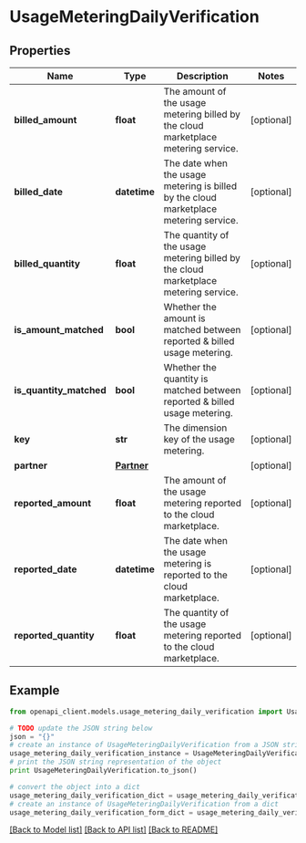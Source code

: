 # UsageMeteringDailyVerification


## Properties
Name | Type | Description | Notes
------------ | ------------- | ------------- | -------------
**billed_amount** | **float** | The amount of the usage metering billed by the cloud marketplace metering service. | [optional] 
**billed_date** | **datetime** | The date when the usage metering is billed by the cloud marketplace metering service. | [optional] 
**billed_quantity** | **float** | The quantity of the usage metering billed by the cloud marketplace metering service. | [optional] 
**is_amount_matched** | **bool** | Whether the amount is matched between reported &amp; billed usage metering. | [optional] 
**is_quantity_matched** | **bool** | Whether the quantity is matched between reported &amp; billed usage metering. | [optional] 
**key** | **str** | The dimension key of the usage metering. | [optional] 
**partner** | [**Partner**](Partner.md) |  | [optional] 
**reported_amount** | **float** | The amount of the usage metering reported to the cloud marketplace. | [optional] 
**reported_date** | **datetime** | The date when the usage metering is reported to the cloud marketplace. | [optional] 
**reported_quantity** | **float** | The quantity of the usage metering reported to the cloud marketplace. | [optional] 

## Example

```python
from openapi_client.models.usage_metering_daily_verification import UsageMeteringDailyVerification

# TODO update the JSON string below
json = "{}"
# create an instance of UsageMeteringDailyVerification from a JSON string
usage_metering_daily_verification_instance = UsageMeteringDailyVerification.from_json(json)
# print the JSON string representation of the object
print UsageMeteringDailyVerification.to_json()

# convert the object into a dict
usage_metering_daily_verification_dict = usage_metering_daily_verification_instance.to_dict()
# create an instance of UsageMeteringDailyVerification from a dict
usage_metering_daily_verification_form_dict = usage_metering_daily_verification.from_dict(usage_metering_daily_verification_dict)
```
[[Back to Model list]](../README.md#documentation-for-models) [[Back to API list]](../README.md#documentation-for-api-endpoints) [[Back to README]](../README.md)


